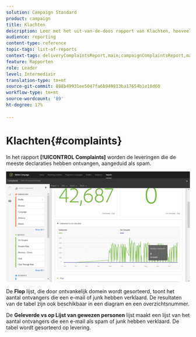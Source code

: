 ```yaml
---
solution: Campaign Standard
product: campaign
title: Klachten
description: Leer met het uit-van-de-doos rapport van Klachten, hoeveel tijd de levering als spam werd verklaard.
audience: reporting
content-type: reference
topic-tags: list-of-reports
context-tags: deliveryComplaintsReport,main;campaignComplaintsReport,main;programComplaintsReport,main
feature: Rapporten
role: Leader
level: Intermediair
translation-type: tm+mt
source-git-commit: 088b49931ee5047fa6b949813ba17654b1e10d60
workflow-type: tm+mt
source-wordcount: '89'
ht-degree: 17%

---
```



# Klachten{#complaints}

In het rapport **[!UICONTROL Complaints]** worden de leveringen die de meeste declaraties hebben ontvangen, aangeduid als spam.

![](assets/delivery_reports_complaints.png)

De **Flop** lijst, die door ontvankelijk domein wordt gesorteerd, toont het aantal ontvangers die een e-mail of junk hebben verklaard. De resultaten van de tabel zijn ook beschikbaar in een diagram en een overzichtsnummer.

De **Geleverde vs op Lijst van gewezen personen** lijst maakt een lijst van het aantal ontvangers die een e-mail als spam of junk hebben verklaard. De tabel wordt gesorteerd op levering.
